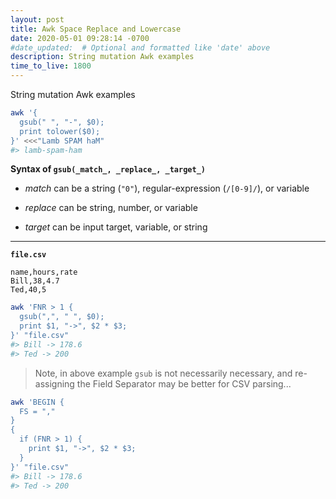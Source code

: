 ```yaml
---
layout: post
title: Awk Space Replace and Lowercase
date: 2020-05-01 09:28:14 -0700
#date_updated:  # Optional and formatted like 'date' above
description: String mutation Awk examples
time_to_live: 1800
---
```



String mutation Awk examples


```bash
awk '{
  gsub(" ", "-", $0);
  print tolower($0);
}' <<<"Lamb SPAM haM"
#> lamb-spam-ham
```


**Syntax of `gsub(_match_, _replace_, _target_)`**


- _match_ can be a string (`"0"`), regular-expression (`/[0-9]/`), or variable

- _replace_ can be string, number, or variable

- _target_ can be input target, variable, or string


------


**`file.csv`**


```csv
name,hours,rate
Bill,38,4.7
Ted,40,5
```


```bash
awk 'FNR > 1 {
  gsub(",", " ", $0);
  print $1, "->", $2 * $3;
}' "file.csv"
#> Bill -> 178.6
#> Ted -> 200
```


> Note, in above example `gsub` is not necessarily necessary, and re-assigning the Field Separator may be better for CSV parsing...


```bash
awk 'BEGIN {
  FS = ","
}
{
  if (FNR > 1) {
    print $1, "->", $2 * $3;
  }
}' "file.csv"
#> Bill -> 178.6
#> Ted -> 200
```
